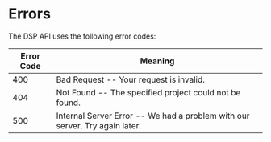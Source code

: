 # Errors

The DSP API uses the following error codes:


Error Code | Meaning
---------- | -------
400 | Bad Request -- Your request is invalid.
404 | Not Found -- The specified project could not be found.
500 | Internal Server Error -- We had a problem with our server. Try again later.

<!-- These should be implemented at some point
401 | Unauthorized -- You do not have the authorization for this request.
403 | Forbidden -- The server understood the request, but is refusing to authorize it.
405 | Method Not Allowed -- You tried to access a project with an invalid method.
406 | Not Acceptable -- You requested a format that isn't json.
410 | Gone -- The kitten requested has been removed from our servers.
429 | Too Many Requests -- You're requesting too many kittens! Slow down!
503 | Service Unavailable -- We're temporarily offline for maintenance. Please try again later.
-->
